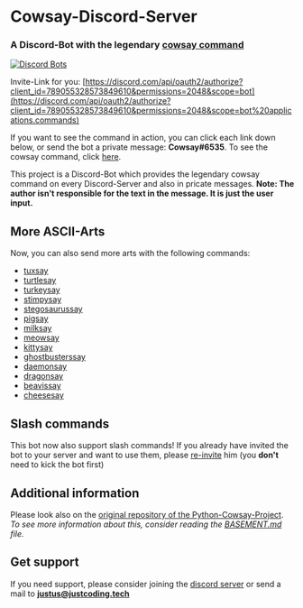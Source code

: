 # Cowsay-Discord-Server
### A Discord-Bot with the legendary [cowsay command](https://en.wikipedia.org/wiki/Cowsay)

[![Discord Bots](https://top.gg/api/widget/789055328573849610.svg)](https://top.gg/bot/789055328573849610)

Invite-Link for you: [https://discord.com/api/oauth2/authorize?client_id=789055328573849610&permissions=2048&scope=bot](https://discord.com/api/oauth2/authorize?client_id=789055328573849610&permissions=2048&scope=bot%20applications.commands)

If you want to see the command in action, you can click each link down below, or send the bot a private message: **Cowsay#6535**. To see the cowsay command, click [here](http://justcoding.me/cowsay/cowsay.jpg).

This project is a Discord-Bot which provides the legendary cowsay command on every Discord-Server and also in pricate messages. 
**Note: The author isn't responsible for the text in the message. It is just the user input.**

## More ASCII-Arts
Now, you can also send more arts with the following commands:
  - [tuxsay](http://justcoding.me/cowsay/tuxsay.jpg)
  - [turtlesay](http://justcoding.me/cowsay/turtlesay.jpg)
  - [turkeysay](http://justcoding.me/cowsay/turkeysay.jpg)
  - [stimpysay](http://justcoding.me/cowsay/stimpysay.jpg)
  - [stegosaurussay](http://justcoding.me/cowsay/stegosaurussay.jpg)
  - [pigsay](http://justcoding.me/cowsay/pigsay.jpg)
  - [milksay](http://justcoding.me/cowsay/milksay.jpg)
  - [meowsay](http://justcoding.me/cowsay/meowsay.jpg)
  - [kittysay](http://justcoding.me/cowsay/kittysay.jpg)
  - [ghostbusterssay](http://justcoding.me/cowsay/ghostbusterssay.jpg)
  - [daemonsay](http://justcoding.me/cowsay/daemonsay.jpg)
  - [dragonsay](http://justcoding.me/cowsay/dragonsay.jpg)
  - [beavissay](http://justcoding.me/cowsay/beavissay.jpg)
  - [cheesesay](http://justcoding.me/cowsay/cheesesay.jpg)

## Slash commands
This bot now also support slash commands! If you already have invited the bot to your server and want to use them, please [re-invite](https://discord.com/api/oauth2/authorize?client_id=789055328573849610&permissions=2048&scope=bot%20applications.commands) him (you **don't** need to kick the bot first)


## Additional information
Please look also on the [original repository of the Python-Cowsay-Project](https://github.com/VaasuDevanS/cowsay-python). 
*To see more information about this, consider reading the [BASEMENT.md](https://github.com/just-dev-creator/Cowsay-Discord-Bot/blob/main/BASEMENT.md) file.*


## Get support
If you need support, please consider joining the [discord server](https://discord.gg/UHhQcuST6G) or send a mail to **[justus@justcoding.tech](mailto:justus@justcoding.tech)**
